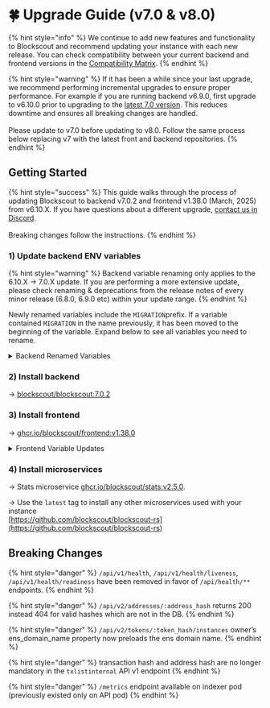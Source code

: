 # 🍀 Upgrade Guide (v7.0 & v8.0)

{% hint style="info" %}
We continue to add new features and functionality to Blockscout and recommend updating your instance with each new release. You can check compatibility between your current backend and frontend versions in the [Compatibility Matrix](../requirements/back-front-compatibility-matrix.md).
{% endhint %}

{% hint style="warning" %}
If it has been a while since your last upgrade, we recommend performing incremental upgrades to ensure proper performance. For example if you are running backend v6.9.0, first upgrade to v6.10.0 prior to upgrading to the [latest 7.0 version](https://github.com/blockscout/blockscout/releases). This reduces downtime and ensures all breaking changes are handled.\
\
Please update to v7.0 before updating to v8.0. Follow the same process below replacing v7 with the latest front and backend repositories.
{% endhint %}

## Getting Started

{% hint style="success" %}
This guide walks through the process of updating Blockscout to backend v7.0.2 and frontend v1.38.0 (March, 2025) from v6.10.X. If you have questions about a different upgrade, [contact us in Discord](https://discord.gg/blockscout).\
\
Breaking changes follow the instructions.
{% endhint %}

### 1) Update backend ENV variables

{% hint style="warning" %}
Backend variable renaming only applies to the 6.10.X -> 7.0.X update. If you are performing a more extensive update, please check renaming & deprecations from the release notes of every minor release (6.8.0, 6.9.0 etc) within your update range.&#x20;
{% endhint %}

Newly renamed variables include the `MIGRATION`prefix.  If a variable contained `MIGRATION` in the name previously, it has been moved to the beginning of the variable. Expand below to see all variables you need to rename.

<details>

<summary>Backend Renamed Variables</summary>



| Old name                                                       | New name                                                        |
| -------------------------------------------------------------- | --------------------------------------------------------------- |
| TOKEN\_ID\_MIGRATION\_FIRST\_BLOCK                             | MIGRATION\_TOKEN\_ID\_FIRST\_BLOCK                              |
| TOKEN\_ID\_MIGRATION\_CONCURRENCY                              | MIGRATION\_TOKEN\_ID\_CONCURRENCY                               |
| TOKEN\_ID\_MIGRATION\_BATCH\_SIZE                              | MIGRATION\_TOKEN\_ID\_BATCH\_SIZE                               |
| SHRINK\_INTERNAL\_TRANSACTIONS\_BATCH\_SIZE                    | MIGRATION\_SHRINK\_INTERNAL\_TRANSACTIONS\_BATCH\_SIZE          |
| SHRINK\_INTERNAL\_TRANSACTIONS\_CONCURRENCY                    | MIGRATION\_SHRINK\_INTERNAL\_TRANSACTIONS\_CONCURRENCY          |
| TOKEN\_INSTANCE\_OWNER\_MIGRATION\_CONCURRENCY                 | MIGRATION\_TOKEN\_INSTANCE\_OWNER\_CONCURRENCY                  |
| TOKEN\_INSTANCE\_OWNER\_MIGRATION\_BATCH\_SIZE                 | MIGRATION\_TOKEN\_INSTANCE\_OWNER\_BATCH\_SIZE                  |
| TOKEN\_INSTANCE\_OWNER\_MIGRATION\_ENABLED                     | MIGRATION\_TOKEN\_INSTANCE\_OWNER\_ENABLED                      |
| DENORMALIZATION\_MIGRATION\_BATCH\_SIZE                        | MIGRATION\_DENORMALIZATION\_BATCH\_SIZE                         |
| DENORMALIZATION\_MIGRATION\_CONCURRENCY                        | MIGRATION\_DENORMALIZATION\_CONCURRENCY                         |
| TOKEN\_TRANSFER\_TOKEN\_TYPE\_MIGRATION\_BATCH\_SIZE           | MIGRATION\_TOKEN\_TRANSFER\_TOKEN\_TYPE\_BATCH\_SIZE            |
| TOKEN\_TRANSFER\_TOKEN\_TYPE\_MIGRATION\_CONCURRENCY           | MIGRATION\_TOKEN\_TRANSFER\_TOKEN\_TYPE\_CONCURRENCY            |
| SANITIZE\_INCORRECT\_NFT\_BATCH\_SIZE                          | MIGRATION\_SANITIZE\_INCORRECT\_NFT\_BATCH\_SIZE                |
| SANITIZE\_INCORRECT\_NFT\_CONCURRENCY                          | MIGRATION\_SANITIZE\_INCORRECT\_NFT\_CONCURRENCY                |
| SANITIZE\_INCORRECT\_NFT\_TIMEOUT                              | MIGRATION\_SANITIZE\_INCORRECT\_NFT\_TIMEOUT                    |
| SANITIZE\_INCORRECT\_WETH\_BATCH\_SIZE                         | MIGRATION\_SANITIZE\_INCORRECT\_WETH\_BATCH\_SIZE               |
| SANITIZE\_INCORRECT\_WETH\_CONCURRENCY                         | MIGRATION\_SANITIZE\_INCORRECT\_WETH\_CONCURRENCY               |
| SANITIZE\_INCORRECT\_WETH\_TIMEOUT                             | MIGRATION\_SANITIZE\_INCORRECT\_WETH\_TIMEOUT                   |
| REINDEX\_INTERNAL\_TRANSACTIONS\_STATUS\_BATCH\_SIZE           | MIGRATION\_REINDEX\_INTERNAL\_TRANSACTIONS\_STATUS\_BATCH\_SIZE |
| REINDEX\_INTERNAL\_TRANSACTIONS\_STATUS\_CONCURRENCY           | MIGRATION\_REINDEX\_INTERNAL\_TRANSACTIONS\_STATUS\_CONCURRENCY |
| REINDEX\_INTERNAL\_TRANSACTIONS\_STATUS\_TIMEOUT               | MIGRATION\_REINDEX\_INTERNAL\_TRANSACTIONS\_STATUS\_TIMEOUT     |
| FILECOIN\_PENDING\_ADDRESS\_OPERATIONS\_MIGRATION\_BATCH\_SIZE | MIGRATION\_FILECOIN\_PENDING\_ADDRESS\_OPERATIONS\_BATCH\_SIZE  |
| FILECOIN\_PENDING\_ADDRESS\_OPERATIONS\_MIGRATION\_CONCURRENCY | MIGRATION\_FILECOIN\_PENDING\_ADDRESS\_OPERATIONS\_CONCURRENCY  |
| ARBITRUM\_DA\_RECORDS\_NORMALIZATION\_MIGRATION\_BATCH\_SIZE   | MIGRATION\_ARBITRUM\_DA\_RECORDS\_NORMALIZATION\_BATCH\_SIZE    |
| ARBITRUM\_DA\_RECORDS\_NORMALIZATION\_MIGRATION\_CONCURRENCY   | MIGRATION\_ARBITRUM\_DA\_RECORDS\_NORMALIZATION\_CONCURRENCY    |

</details>

### 2) Install backend

-> [blockscout/blockscout:7.0.2](https://hub.docker.com/layers/blockscout/blockscout/7.0.2/images/sha256-b846205631b5bf525022c7d15d076fe0fcbf627e00e03b8285aeccffed3ad145)

### 3) Install frontend

-> [ghcr.io/blockscout/frontend:v1.38.0](https://github.com/blockscout/frontend/pkgs/container/frontend/365117431?tag=v1.38.0)

<details>

<summary>Frontend Variable Updates</summary>

| From                                                                                          | To                                             | Example                                                                                                                                                                                                                                                                                                                                 |
| --------------------------------------------------------------------------------------------- | ---------------------------------------------- | --------------------------------------------------------------------------------------------------------------------------------------------------------------------------------------------------------------------------------------------------------------------------------------------------------------------------------------- |
| <p>NEXT_PUBLIC_ROLLUP_L1_BASE_URL<br><br>NEXT_PUBLIC_ROLLUP_PARENT_CHAIN_NAME<br></p>         | <p>NEXT_PUBLIC_ROLLUP_PARENT_CHAIN<br><br></p> | <p>current values<br><code>NEXT_PUBLIC_ROLLUP_L1_BASE_URL =&#x3C;L1-url></code><br><br><code>NEXT_PUBLIC_ROLLUP_PARENT_CHAIN_NAME =&#x3C;chain-name></code><br></p><p>new values<br><code>NEXT_PUBLIC_ROLLUP_PARENT_CHAIN={'name':'&#x3C;chain-name>','baseUrl':'&#x3C;L1-url>'}</code></p>                                             |
| NEXT\_PUBLIC\_RE\_CAPTCHA\_V3\_APP\_SITE\_KEY                                                 | NEXT\_PUBLIC\_RE\_CAPTCHA\_APP\_SITE\_KEY      |                                                                                                                                                                                                                                                                                                                                         |
| <p>NEXT_PUBLIC_HOMEPAGE_PLATE_TEXT_COLOR<br><br>NEXT_PUBLIC_HOMEPAGE_PLATE_BACKGROUND<br></p> | NEXT\_PUBLIC\_HOMEPAGE\_HERO\_BANNER\_CONFIG   | <p>current values<br><code>NEXT_PUBLIC_HOMEPAGE_PLATE_BACKGROUND=&#x3C;my-background></code><br><br><code>NEXT_PUBLIC_HOMEPAGE_PLATE_TEXT_COLOR=&#x3C;my-text-color></code><br><br>new values<br><code>NEXT_PUBLIC_HOMEPAGE_HERO_BANNER_CONFIG={'background':['&#x3C;my-background>'],'text_color':['&#x3C;my-text-color>']}</code></p> |

**Deprecated Frontend Variables**

| Deprecated                            |
| ------------------------------------- |
| NEXT\_PUBLIC\_AUTH0\_CLIENT\_ID       |
| NEXT\_PUBLIC\_AUTH\_URL               |
| NEXT\_PUBLIC\_LOGOUT\_URL             |
| FAVICON\_GENERATOR\_API\_KEY          |
| NEXT\_PUBLIC\_SENTRY\_DSN             |
| SENTRY\_CSP\_REPORT\_URI              |
| NEXT\_PUBLIC\_SENTRY\_ENABLE\_TRACING |

</details>

### 4) Install microservices

-> Stats microservice [ghcr.io/blockscout/stats:v2.5.0](https://github.com/blockscout/blockscout-rs/pkgs/container/stats/353347284?tag=v2.5.0).

-> Use the `latest` tag to install any other microservices used with your instance\
[https://github.com/blockscout/blockscout-rs](https://github.com/blockscout/blockscout-rs)

## Breaking Changes

{% hint style="danger" %}
`/api/v1/health`, `/api/v1/health/liveness`, `/api/v1/health/readiness` have been removed in favor of `/api/health/**` endpoints.&#x20;
{% endhint %}

{% hint style="danger" %}
`/api/v2/addresses/:address_hash` returns 200 instead 404 for valid hashes which are not in the DB.
{% endhint %}

{% hint style="danger" %}
`/api/v2/tokens/:token_hash/instances` owner’s ens\_domain\_name property now preloads the ens domain name.
{% endhint %}

{% hint style="danger" %}
transaction hash and address hash are no longer mandatory in the `txlistinternal` API v1 endpoint
{% endhint %}

{% hint style="danger" %}
`/metrics` endpoint available on indexer pod (previously existed only on API pod)
{% endhint %}
